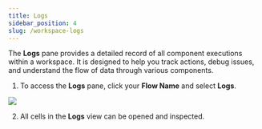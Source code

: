 ```yaml
---
title: Logs
sidebar_position: 4
slug: /workspace-logs
---
```



The **Logs** pane provides a detailed record of all component executions within a workspace. It is designed to help you track actions, debug issues, and understand the flow of data through various components.

1. To access the **Logs** pane, click your **Flow Name** and select **Logs**.

![](/img/logs.png)

2. All cells in the **Logs** view can be opened and inspected.


